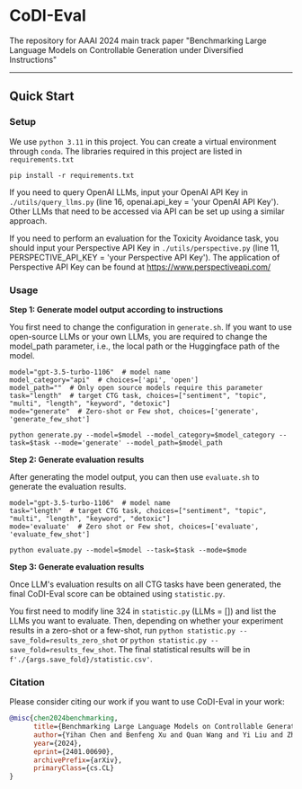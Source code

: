 # CoDI-Eval

The repository for AAAI 2024 main track paper "Benchmarking Large Language Models on Controllable Generation under Diversified Instructions"

---

## Quick Start

### Setup

We use `python 3.11` in this project. You can create a virtual environment through `conda`. The libraries required in this project are listed in `requirements.txt`

```shell
pip install -r requirements.txt
```

If you need to query OpenAI LLMs, input your OpenAI API Key in `./utils/query_llms.py` (line 16, openai.api_key = 'your OpenAI API Key'). Other LLMs that need to be accessed via API can be set up using a similar approach.

If you need to perform an evaluation for the Toxicity Avoidance task, you should input your Perspective API Key in `./utils/perspective.py` (line 11, PERSPECTIVE_API_KEY = 'your Perspective API Key'). The application of Perspective API Key can be found at https://www.perspectiveapi.com/

### Usage

**Step 1:  Generate model output according to instructions**

You first need to change the configuration in `generate.sh`. If you want to use open-source LLMs or your own LLMs, you are required to change the model_path parameter, i.e., the local path or the Huggingface path of the model.

```shell
model="gpt-3.5-turbo-1106"  # model name
model_category="api"  # choices=['api', 'open']
model_path=""  # Only open source models require this parameter
task="length"  # target CTG task, choices=["sentiment", "topic", "multi", "length", "keyword", "detoxic"]
mode="generate"  # Zero-shot or Few shot, choices=['generate', 'generate_few_shot']

python generate.py --model=$model --model_category=$model_category --task=$task --mode='generate' --model_path=$model_path
```

**Step 2: Generate evaluation results**

After generating the model output, you can then use `evaluate.sh` to generate the evaluation results.

```shell
model="gpt-3.5-turbo-1106"  # model name
task="length"  # target CTG task, choices=["sentiment", "topic", "multi", "length", "keyword", "detoxic"]
mode='evaluate'  # Zero shot or Few shot, choices=['evaluate', 'evaluate_few_shot']

python evaluate.py --model=$model --task=$task --mode=$mode
```

**Step 3: Generate evaluation results**

Once LLM's evaluation results on all CTG tasks have been generated, the final CoDI-Eval score can be obtained using `statistic.py`.

You first need to modify line 324 in `statistic.py` (LLMs = []) and list the LLMs you want to evaluate. Then, depending on whether your experiment results in a zero-shot or a few-shot, run `python statistic.py --save_fold=results_zero_shot` or `python statistic.py --save_fold=results_few_shot`. The final statistical results will be in `f'./{args.save_fold}/statistic.csv'`.

### Citation
Please consider citing our work if you want to use CoDI-Eval in your work:

```bibtex
@misc{chen2024benchmarking,
      title={Benchmarking Large Language Models on Controllable Generation under Diversified Instructions}, 
      author={Yihan Chen and Benfeng Xu and Quan Wang and Yi Liu and Zhendong Mao},
      year={2024},
      eprint={2401.00690},
      archivePrefix={arXiv},
      primaryClass={cs.CL}
}
```